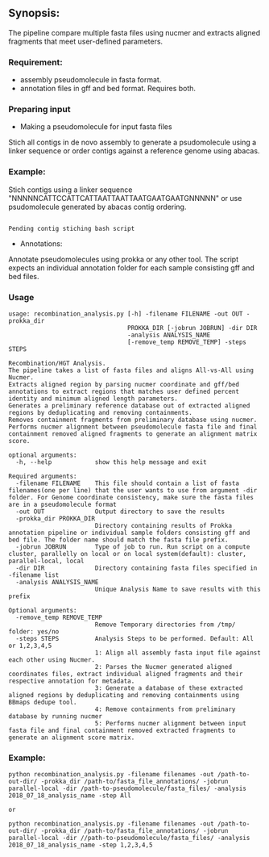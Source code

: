 ## Synopsis:

The pipeline compare multiple fasta files using nucmer and extracts aligned fragments that meet user-defined parameters.

<!-- Since this pipeline is made to compare patients from same as well as different facilities, it requires the fasta file names to be in certain naming specifications.

example: 1388-G009-14-G-P-mirabilis-Aim2-CIP_R_final_ordered 

The filename needs to be divided into 8 parts, out of which only second (patient id: G009) and sixth part (species: mirabilis) will be used to generate different type of condition directories:

- different_patient_different_species_different_facility
- different_patient_different_species_same_facility
- different_patient_same_species_different_facility
- different_patient_same_species_same_facility
- same_patient_different_species_same_facility
- same_patient_same_species_same_facility

-->

### Requirement:

- assembly pseudomolecule in fasta format.
- annotation files in gff and bed format. Requires both.

### Preparing input

-  Making a pseudomolecule for input fasta files

Stich all contigs in de novo assembly to generate a psudomolecule using a linker sequence or order contigs against a reference genome using abacas.



### Example:

Stich contigs using a linker sequence "NNNNNCATTCCATTCATTAATTAATTAATGAATGAATGNNNNN" or use psudomolecule generated by abacas contig ordering.

```

Pending contig stiching bash script

```


- Annotations:

Annotate pseudomolecules using prokka or any other tool. The script expects an individual annotation folder for each sample consisting gff and bed files.

### Usage

```
usage: recombination_analysis.py [-h] -filename FILENAME -out OUT -prokka_dir
                                 PROKKA_DIR [-jobrun JOBRUN] -dir DIR
                                 -analysis ANALYSIS_NAME
                                 [-remove_temp REMOVE_TEMP] -steps STEPS

Recombination/HGT Analysis.
The pipeline takes a list of fasta files and aligns All-vs-All using Nucmer.
Extracts aligned region by parsing nucmer coordinate and gff/bed annotations to extract regions that matches user defined percent identity and minimum aligned length parameters.
Generates a preliminary reference database out of extracted aligned regions by deduplicating and removing containments.
Removes containment fragments from preliminary database using nucmer.
Performs nucmer alignment between pseudomolecule fasta file and final containment removed aligned fragments to generate an alignment matrix score.

optional arguments:
  -h, --help            show this help message and exit

Required arguments:
  -filename FILENAME    This file should contain a list of fasta filenames(one per line) that the user wants to use from argument -dir folder. For Genome coordinate consistency, make sure the fasta files are in a pseudomolecule format
  -out OUT              Output directory to save the results
  -prokka_dir PROKKA_DIR
                        Directory containing results of Prokka annotation pipeline or individual sample folders consisting gff and bed file. The folder name should match the fasta file prefix.
  -jobrun JOBRUN        Type of job to run. Run script on a compute cluster, parallelly on local or on local system(default): cluster, parallel-local, local
  -dir DIR              Directory containing fasta files specified in -filename list
  -analysis ANALYSIS_NAME
                        Unique Analysis Name to save results with this prefix

Optional arguments:
  -remove_temp REMOVE_TEMP
                        Remove Temporary directories from /tmp/ folder: yes/no
  -steps STEPS          Analysis Steps to be performed. Default: All or 1,2,3,4,5
                        1: Align all assembly fasta input file against each other using Nucmer.
                        2: Parses the Nucmer generated aligned coordinates files, extract individual aligned fragments and their respective annotation for metadata.
                        3: Generate a database of these extracted aligned regions by deduplicating and removing containments using BBmaps dedupe tool.
                        4: Remove containments from preliminary database by running nucmer
                        5: Performs nucmer alignment between input fasta file and final containment removed extracted fragments to generate an alignment score matrix.
```

### Example:

```
python recombination_analysis.py -filename filenames -out /path-to-out-dir/ -prokka_dir /path-to/fasta_file_annotations/ -jobrun parallel-local -dir /path-to-pseudomolecule/fasta_files/ -analysis 2018_07_18_analysis_name -step All

or

python recombination_analysis.py -filename filenames -out /path-to-out-dir/ -prokka_dir /path-to/fasta_file_annotations/ -jobrun parallel-local -dir //path-to-pseudomolecule/fasta_files/ -analysis 2018_07_18_analysis_name -step 1,2,3,4,5

```


